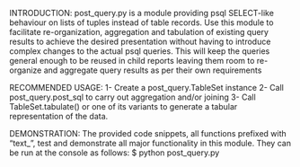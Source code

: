 INTRODUCTION:
post_query.py is a module providing psql SELECT-like behaviour on lists of tuples instead of table records. Use this module to facilitate re-organization, aggregation and tabulation of existing query results to achieve the desired presentation without having to introduce complex changes to the actual psql queries. This will keep the queries general enough to be reused in child reports leaving them room to re-organize and aggregate query results as per their own requirements

RECOMMENDED USAGE:
    1- Create a post_query.TableSet instance
    2- Call post_query.post_sql to carry out aggregation and/or joining
    3- Call TableSet.tabulate() or one of its variants to generate
        a tabular representation of the data.

DEMONSTRATION:
The provided code snippets, all functions prefixed with “text_”, test and demonstrate all major functionality in this module. They can be run at the console as follows:
$ python post_query.py